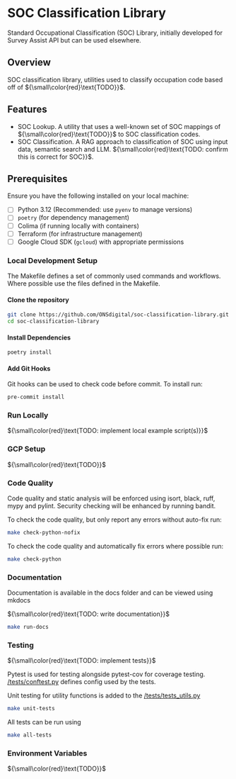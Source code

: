 # SOC Classification Library

Standard Occupational Classification (SOC) Library, initially developed for Survey Assist API but can be used elsewhere.

## Overview

SOC classification library, utilities used to classify occupation code based off of ${\small\color{red}\text{TODO}}$.

## Features

- SOC Lookup.  A utility that uses a well-known set of SOC mappings of ${\small\color{red}\text{TODO}}$ to SOC classification codes.
- SOC Classification. A RAG approach to classification of SOC using input data, semantic search and LLM. ${\small\color{red}\text{TODO: confirm this is correct for SOC}}$.

## Prerequisites

Ensure you have the following installed on your local machine:

- [ ] Python 3.12 (Recommended: use `pyenv` to manage versions)
- [ ] `poetry` (for dependency management)
- [ ] Colima (if running locally with containers)
- [ ] Terraform (for infrastructure management)
- [ ] Google Cloud SDK (`gcloud`) with appropriate permissions

### Local Development Setup

The Makefile defines a set of commonly used commands and workflows.  Where possible use the files defined in the Makefile.

#### Clone the repository

```bash
git clone https://github.com/ONSdigital/soc-classification-library.git
cd soc-classification-library
```

#### Install Dependencies

```bash
poetry install
```

#### Add Git Hooks

Git hooks can be used to check code before commit. To install run:

```bash
pre-commit install
```

### Run Locally

${\small\color{red}\text{TODO: implement local example script(s)}}$


### GCP Setup

${\small\color{red}\text{TODO}}$

### Code Quality

Code quality and static analysis will be enforced using isort, black, ruff, mypy and pylint. Security checking will be enhanced by running bandit.

To check the code quality, but only report any errors without auto-fix run:

```bash
make check-python-nofix
```

To check the code quality and automatically fix errors where possible run:

```bash
make check-python
```

### Documentation

Documentation is available in the docs folder and can be viewed using mkdocs

${\small\color{red}\text{TODO: write documentation}}$

```bash
make run-docs
```

### Testing

${\small\color{red}\text{TODO: implement tests}}$

Pytest is used for testing alongside pytest-cov for coverage testing.  [/tests/conftest.py](/tests/conftest.py) defines config used by the tests.

Unit testing for utility functions is added to the [/tests/tests_utils.py](./tests/tests_utils.py)

```bash
make unit-tests
```

All tests can be run using

```bash
make all-tests
```

### Environment Variables

${\small\color{red}\text{TODO}}$
